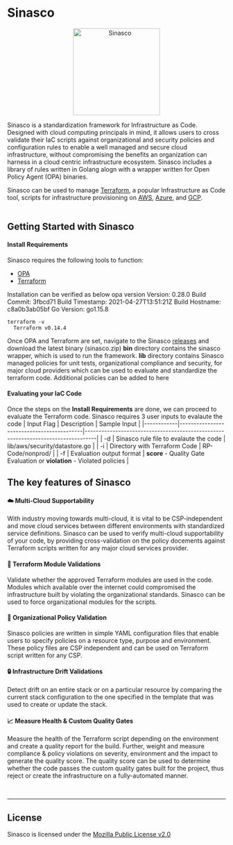 Sinasco
=======

<p align="center">
<img alt="Sinasco" src="https://github.com/Udaara/sinasco/blob/main/assets/images/sinasco.png" width="200px">
</p>

Sinasco is a standardization framework for Infrastructure as Code. Designed with cloud computing principals in mind, it allows users to cross validate their IaC scripts against organizational and security policies and configuration rules to enable a well managed and secure cloud infrastructure, without compromising the benefits an organization can harness in a cloud centric infrastructure ecosystem. Sinasco includes a library of rules written in Golang alogn with a wrapper written for Open Policy Agent (OPA) binaries.


Sinasco can be used to manage [Terraform][1], a popular Infrastructure as Code tool, scripts for infrastructure provisioning on [AWS][2], [Azure][3], and [GCP][4].
<br>
<br>

Getting Started with Sinasco
-----------------------------
#### Install Requirements

Sinasco requires the following tools to function:
- [OPA][6]
- [Terraform][7]

Installation can be verified as below
    opa version
      Version: 0.28.0
      Build Commit: 3fbcd71
      Build Timestamp: 2021-04-27T13:51:21Z
      Build Hostname: c8a0b3ab05bf
      Go Version: go1.15.8

    terraform -v
      Terraform v0.14.4

Once OPA and Terraform are set, navigate to the Sinasco [releases][8] and download the latest binary (sinasco.zip)
<b>bin</b> directory contains the sinasco wrapper, which is used to run the framework. <b>lib</b> directory contains Sinasco managed policies for unit tests, organizational compliance and security, for major cloud providers which can be used to evaluate and standardize the terraform code. Additional policies can be added to here

#### Evaluating your IaC Code

Once the steps on the <b>Install Requirements</b> are done, we can proceed to evaluate the Terraform code. Sinasco requires 3 user inputs to evalaute the code
| Input Flag | Description                               | Sample Input                                                                     |
|------------|-------------------------------------------|----------------------------------------------------------------------------------|
| -d         | Sinasco rule file to evalaute the code    | lib/aws/security/datastore.go                                                    | 
| -i         | Directory with Terraform Code             | RP-Code/nonprod/                                                                 | 
| -f         | Evaluation output format                  | <b>score</b> - Quality Gate Evaluation or <b>violation</b> - Violated policies   | 




The key features of Sinasco
---------------------------------------
#### :cloud: Multi-Cloud Supportability
With industry moving towards multi-cloud, it is vital to be CSP-independent and move cloud services between different environments with standardized service definitions.
Sinasco can be used to verify multi-cloud supportability of your code, by providing cross-validation on the policy docements against Terraform scripts written for any major cloud services provider.
<br>

#### :link: Terraform Module Validations
Validate whether the approved Terraform modules are used in the code. Modules which available over the internet could compromised the infrastructure built by violating the organizational standards.
Sinasco can be used to force organizational modules for the scripts.
<br>

#### :page_facing_up: Organizational Policy Validation
Sinasco policies are written in simple YAML configuration files that enable users to specify policies on a resource type, purpose and environment. These policy files are CSP independent and can be used on Terraform script written for any CSP.
<br>

#### :lock: Infrastructure Drift Validations
Detect drift on an entire stack or on a particular resource by comparing the current stack configuration to the one specified in the template that was used to create or update the stack.
<br>

#### :chart_with_upwards_trend: Measure Health & Custom Quality Gates
Measure the health of the Terraform script depending on the environment and create a quality report for the build. Further, weight and measure compliance & policy violations on severity, environment and the impact to generate the quality score. The quality score can be used to determine whether the code passes the custom quality gates built for the project, thus reject or create the infrastructure on a fully-automated manner.

<br>

----------


License
-------------

Sinasco is licensed under the [Mozilla Public License v2.0][5]

  [1]: https://www.terraform.io/
  [2]: https://aws.amazon.com/
  [3]: https://azure.microsoft.com/en-us/
  [4]: https://cloud.google.com/
  [5]: https://github.com/Udaara/sinasco/blob/main/LICENSE
  [6]: https://www.openpolicyagent.org/docs/latest/#1-download-opa
  [7]: https://www.terraform.io/downloads.html
  [8]: https://github.com/Udaara/sinasco/releases
